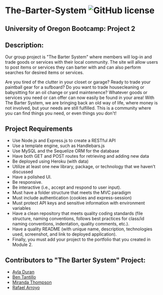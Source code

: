 # The-Barter-System ![GitHub license](https://img.shields.io/npm/l/express?style=for-the-badge)
## University of Oregon Bootcamp: Project 2

## Description:
Our group project is "The Barter System" where members will log-in and trade goods or services with their local community. The site will allow users to post items or services they can barter with and can also perform searches for desired items or services. 

Are you tired of the clutter in your closet or garage? Ready to trade your paintball gear for a sufboard? Do you want to trade housecleaning or babysitting for an oil change or yard maintenence? Whatever goods or services you need or can offer can now easily be found in your area! With The Barter System, we are bringing back an old way of life, where money is not involved, but your needs are still fulfilled. This is a community where you can find things you need, or even things you don't! 


## Project Requirements
* Use Node.js and Express.js to create a RESTful API
* Use a template engine, such as Handlebars.js
* Use MySQL and the Sequelize ORM for the database
* Have both GET and POST routes for retrieving and adding new data
* Be deployed using Heroku (with data)
* Utilize at least one new library, package, or technology that we haven’t discussed
* Have a polished UI.
* Be responsive.
* Be interactive (i.e., accept and respond to user input).
* Must have a folder structure that meets the MVC paradigm
* Must include authentication (cookies and express-session)
* Must protect API keys and sensitive information with environment variables
* Have a clean repository that meets quality coding standards (file structure, naming conventions, follows best     practices for class/id naming conventions, indentation, quality comments, etc.).
* Have a quality README (with unique name, description, technologies used, screenshot, and link to deployed application).
* Finally, you must add your project to the portfolio that you created in Module 2.



## Contributors to "The Barter System" Project:

* [Ayla Duran](https://github.com/Ayla122)
* [Ben Tantillo](https://github.com/BTantillo)
* [Miranda Thompson](https://github.com/MirandaT77)
* [Rafael Arroyo](https://github.com/DuckArroyo)

